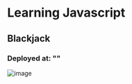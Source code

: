 # Learning Javascript

## Blackjack

### Deployed at: ""

![image](https://github.com/Alishba-Siddique/Javascript/assets/97811058/63efcaa2-4bf3-4b01-8b78-055f00542e44)

